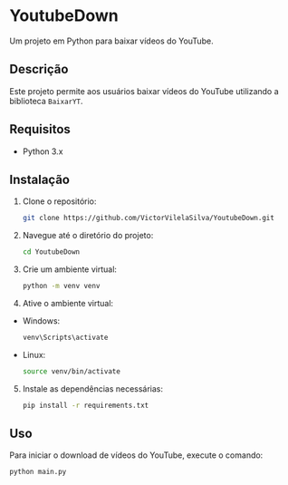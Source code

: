 # YoutubeDown

Um projeto em Python para baixar vídeos do YouTube.

## Descrição

Este projeto permite aos usuários baixar vídeos do YouTube utilizando a biblioteca `BaixarYT`.

## Requisitos

- Python 3.x

## Instalação

1. Clone o repositório:
    ```sh
    git clone https://github.com/VictorVilelaSilva/YoutubeDown.git
    ```
2. Navegue até o diretório do projeto:
    ```sh
    cd YoutubeDown
    ```
3. Crie um ambiente virtual:
    ```sh
    python -m venv venv
    ```
4. Ative o ambiente virtual:
- Windows:
    ```sh
    venv\Scripts\activate
    ```
- Linux:
    ```sh
    source venv/bin/activate
    ```

5. Instale as dependências necessárias:
    ```sh
    pip install -r requirements.txt
    ```

## Uso

Para iniciar o download de vídeos do YouTube, execute o comando:
```sh
python main.py
